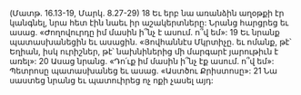 (Մատթ. 16.13-19, Մարկ. 8.27-29)
18 Եւ երբ նա առանձին աղօթքի էր կանգնել, նրա հետ էին նաեւ իր աշակերտները: Նրանց հարցրեց եւ ասաց. «Ժողովուրդը իմ մասին ի՞նչ է ասում. ո՞վ եմ»: 19 Եւ նրանք պատասխանեցին եւ ասացին. «Յովհաննէս Մկրտիչը. եւ ոմանք, թէ՝ Եղիան, իսկ ուրիշներ, թէ՝ նախնիներից մի մարգարէ յարութիւն է առել»: 20 Ասաց նրանց. «Դո՛ւք իմ մասին ի՞նչ էք ասում. ո՞վ եմ»: Պետրոսը պատասխանեց եւ ասաց. «Աստծու Քրիստոսը»: 21 Նա սաստեց նրանց եւ պատուիրեց ոչ ոքի չասել այդ:
